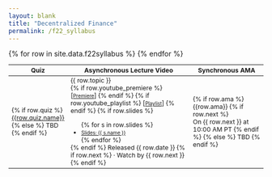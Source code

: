 ```yaml
---
layout: blank
title: "Decentralized Finance"
permalink: /f22_syllabus
---
```


<table style="table-layout: fixed; font-size: 88%;">
  <thead>
      <th style="width: 10%;"> Quiz </th>
      <th style="width: 50%;"> Asynchronous Lecture Video </th>
      <th style="width: 30%;"> Synchronous AMA </th>
  </thead>
  <tbody>
    {% for row in site.data.f22syllabus %}
    <tr>
      <td>
        {% if row.quiz %}
          <a target="_parent" href="{{row.quiz.link}}" style="text-decoration: underline;">{{row.quiz.name}}</a>
        {% else %}
          TBD
        {% endif %}
      </td>
      <td> {{ row.topic }}
        <br>
        {% if row.youtube_premiere %}
          [<a target="_parent" href="{{row.youtube_premiere}}" style="font-size: 80%;text-decoration: underline;">Premiere</a>]
        {% endif %}
        {% if row.youtube_playlist %}
          [<a target="_parent" href="{{row.youtube_playlist}}" style="font-size: 80%;text-decoration: underline;">Playlist</a>]
        {% endif %}
        {% if row.slides %}
        <ul style="margin-bottom: 0;">
          {% for s in row.slides %}
          <li> <a target="_parent" href="https://berkeley-defi.github.io/assets/material/{{s.file}}" style="font-size: 80%;"> Slides: {{ s.name }} </a> </li>
          {% endfor %}
        </ul>
        {% endif %}      
        Released {{ row.date }}
        {% if row.next %}
          &middot; Watch by {{ row.next }}
        {% endif %}
      </td>
      <td>
        {% if row.ama %}
          {{row.ama}}
          {% if row.next %}
            <br> On {{ row.next }} at 10:00 AM PT
          {% endif %}
        {% else %}
          TBD
        {% endif %}
      </td>
    </tr>
    {% endfor %}
  </tbody>
</table>
